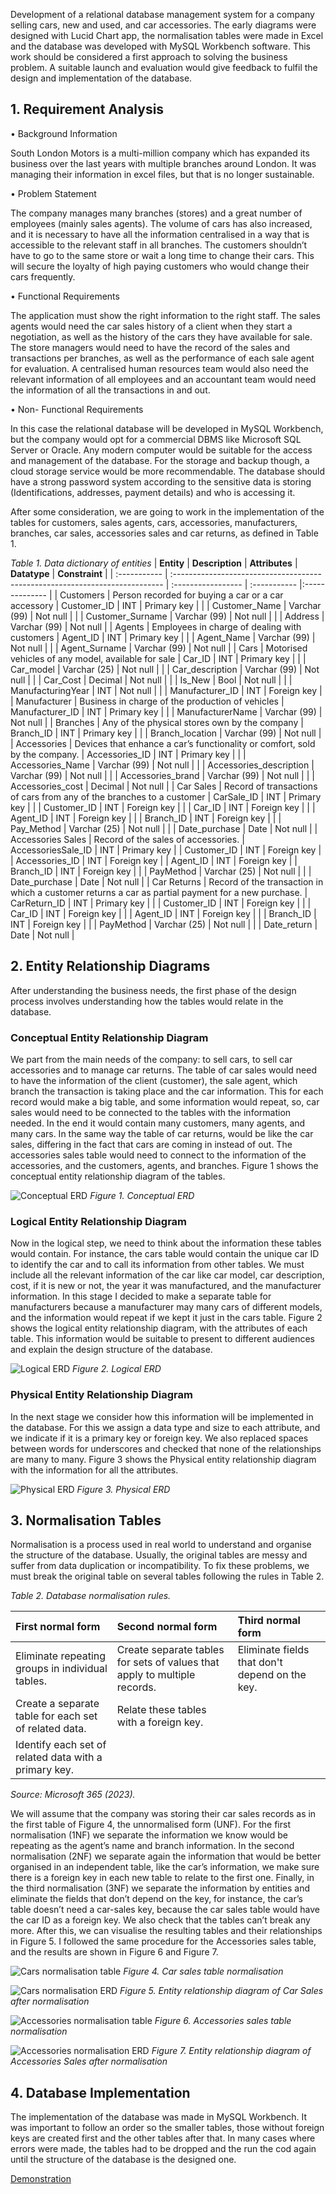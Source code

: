 Development of a relational database management system for a company selling cars, new and used, and car accessories. 
The early diagrams were designed with Lucid Chart app, the normalisation tables were made in Excel and the database was developed with MySQL Workbench software. 
This work should be considered a first approach to solving the business problem. A suitable launch and evaluation would give feedback to fulfil the design and implementation of the database.

## 1.	Requirement Analysis

•	Background Information

South London Motors is a multi-million company which has expanded its business over the last years with multiple branches around London. It was managing their information in excel files, but that is no longer sustainable.

•	Problem Statement

The company manages many branches (stores) and a great number of employees (mainly sales agents). The volume of cars has also increased, and it is necessary to have all the information centralised in a way that is accessible to the relevant staff in all branches. The customers shouldn’t have to go to the same store or wait a long time to change their cars. This will secure the loyalty of high paying customers who would change their cars frequently.

•	Functional Requirements

The application must show the right information to the right staff. The sales agents would need the car sales history of a client when they start a negotiation, as well as the history of the cars they have available for sale. The store managers would need to have the record of the sales and transactions per branches, as well as the performance of each sale agent for evaluation. A centralised human resources team would also need the relevant information of all employees and an accountant team would need the information of all the transactions in and out. 

•	Non- Functional Requirements

In this case the relational database will be developed in MySQL Workbench, but the company would opt for a commercial DBMS like Microsoft SQL Server or Oracle. Any modern computer would be suitable for the access and management of the database. For the storage and backup though, a cloud storage service would be more recommendable. The database should have a strong password system according to the sensitive data is storing (Identifications, addresses, payment details) and who is accessing it.

After some consideration, we are going to work in the implementation of the tables for customers, sales agents, cars, accessories, manufacturers, branches, car sales, accessories sales and car returns, as defined in Table 1.

*Table 1. Data dictionary of entities*
| **Entity**   | **Description**                                                              | **Attributes**     | **Datatype** | **Constraint** |
| :----------- | :--------------------------------------------------------------------------- | :----------------- | :----------- |:-------------- |
| Customers         | Person recorded for buying a car or a car accessory                                                | Customer_ID        | INT          | Primary key    |
|                   | Customer_Name                                                                                      | Varchar (99)       | Not null     |
|                   | Customer_Surname                                                                                   | Varchar (99)       | Not null     |
|                   | Address                                                                                            | Varchar (99)       | Not null     |
| Agents            | Employees in charge of dealing with customers                                                      | Agent_ID           | INT          | Primary key    |
|                   | Agent_Name                                                                                         | Varchar (99)       | Not null     |
|                   | Agent_Surname                                                                                      | Varchar (99)       | Not null     |
| Cars              | Motorised vehicles of any model, available for sale                                                | Car_ID             | INT          | Primary key    |
|                   | Car_model                                                                                          | Varchar (25)       | Not null     |
|                   | Car_description                                                                                    | Varchar (99)       | Not null     |
|                   | Car_Cost                                                                                           | Decimal            | Not null     |
|                   | Is_New                                                                                             | Bool               | Not null     |
|                   | ManufacturingYear                                                                                  | INT                | Not null     |
|                   | Manufacturer_ID                                                                                    | INT                | Foreign key  |
| Manufacturer      | Business in charge of the production of vehicles                                                   | Manufacturer_ID    | INT          | Primary key    |
|                   | ManufacturerName                                                                                   | Varchar (99)       | Not null     |
| Branches          | Any of the physical stores own by the company                                                      | Branch_ID          | INT          | Primary key    |
|                   | Branch_location                                                                                    | Varchar (99)       | Not null     |
| Accessories       | Devices that enhance a car’s functionality or comfort, sold by the company.                        | Accessories_ID     | INT          | Primary key    |
|                   | Accessories_Name                                                                                   | Varchar (99)       | Not null     |
|                   | Accessories_description                                                                            | Varchar (99)       | Not null     |
|                   | Accessories_brand                                                                                  | Varchar (99)       | Not null     |
|                   | Accessories_cost                                                                                   | Decimal            | Not null     |
| Car Sales         | Record of transactions of cars from any of the branches to a customer                              | CarSale_ID         | INT          | Primary key    |
|                   | Customer_ID                                                                                        | INT                | Foreign key  |
|                   | Car_ID                                                                                             | INT                | Foreign key  |
|                   | Agent_ID                                                                                           | INT                | Foreign key  |
|                   | Branch_ID                                                                                          | INT                | Foreign key  |
|                   | Pay_Method                                                                                         | Varchar (25)       | Not null     |
|                   | Date_purchase                                                                                      | Date               | Not null     |
| Accessories Sales | Record of the sales of accessories.                                                                | AccessoriesSale_ID | INT          | Primary key    |
| Customer_ID       | INT                                                                                                | Foreign key        |
| Accessories_ID    | INT                                                                                                | Foreign key        |
| Agent_ID          | INT                                                                                                | Foreign key        |
| Branch_ID         | INT                                                                                                | Foreign key        |
|                   | PayMethod                                                                                          | Varchar (25)       | Not null     |
|                   | Date_purchase                                                                                      | Date               | Not null     |
| Car Returns       | Record of the transaction in which a customer returns a car as partial payment for a new purchase. | CarReturn_ID       | INT          | Primary key    |
|                   | Customer_ID                                                                                        | INT                | Foreign key  |
|                   | Car_ID                                                                                             | INT                | Foreign key  |
|                   | Agent_ID                                                                                           | INT                | Foreign key  |
|                   | Branch_ID                                                                                          | INT                | Foreign key  |
|                   | PayMethod                                                                                          | Varchar (25)       | Not null     |
|                   | Date_return                                                                                        | Date               | Not null     |

## 2.	Entity Relationship Diagrams

After understanding the business needs, the first phase of the design process involves understanding how the tables would relate in the database.

### Conceptual Entity Relationship Diagram

We part from the main needs of the company: to sell cars, to sell car accessories and to manage car returns. 
The table of car sales would need to have the information of the client (customer), the sale agent, which branch the transaction is taking place and the car information. This for each record would make a big table, and some information would repeat, so, car sales would need to be connected to the tables with the information needed. In the end it would contain many customers, many agents, and many cars. 
In the same way the table of car returns, would be like the car sales, differing in the fact that cars are coming in instead of out.
The accessories sales table would need to connect to the information of the accessories, and the customers, agents, and branches.
Figure 1 shows the conceptual entity relationship diagram of the tables.

![Conceptual ERD](https://github.com/ACV1904/Databases/blob/main/figures/ERD-CW-concept.png)
*Figure 1. Conceptual ERD*

### Logical Entity Relationship Diagram

Now in the logical step, we need to think about the information these tables would contain. For instance, the cars table would contain the unique car ID to identify the car and to call its information from other tables. We must include all the relevant information of the car like car model, car description, cost, if it is new or not, the year it was manufactured, and the manufacturer information. In this stage I decided to make a separate table for manufacturers because a manufacturer may many cars of different models, and the information would repeat if we kept it just in the cars table.
Figure 2 shows the logical entity relationship diagram, with the attributes of each table. This information would be suitable to present to different audiences and explain the design structure of the database.

![Logical ERD](https://github.com/ACV1904/Databases/blob/main/figures/ERD-CW-log.png)
*Figure 2. Logical ERD*

### Physical Entity Relationship Diagram

In the next stage we consider how this information will be implemented in the database. For this we assign a data type and size to each attribute, and we indicate if it is a primary key or foreign key. We also replaced spaces between words for underscores and checked that none of the relationships are many to many. Figure 3 shows the Physical entity relationship diagram with the information for all the attributes. 

![Physical ERD](https://github.com/ACV1904/Databases/blob/main/figures/ERD-CW-phys.png)
*Figure 3. Physical ERD*


## 3.	Normalisation Tables

Normalisation is a process used in real world to understand and organise the structure of the database. Usually, the original tables are messy and suffer from data duplication or incompatibility. To fix these problems, we must break the original table on several tables following the rules in Table 2. 

*Table 2. Database normalisation rules.*

| First normal form                                | Second normal form                                      | Third normal form                                |
| :----------------------------------------------- | :------------------------------------------------------ | :----------------------------------------------- |
| Eliminate repeating groups in individual tables.      | Create separate tables for sets of values that apply to multiple records. | Eliminate fields that don't depend on the key. |
| Create a separate table for each set of related data. | Relate these tables with a foreign key.                                   |
| Identify each set of related data with a primary key. |                                                                           |

*Source: Microsoft 365 (2023).*

We will assume that the company was storing their car sales records as in the first table of Figure 4, the unnormalised form (UNF). For the first normalisation (1NF) we separate the information we know would be repeating as the agent’s name and branch information. In the second normalisation (2NF) we separate again the information that would be better organised in an independent table, like the car’s information, we make sure there is a foreign key in each new table to relate to the first one. Finally, in the third normalisation (3NF) we separate the information by entities and eliminate the fields that don’t depend on the key, for instance, the car’s table doesn’t need a car-sales key, because the car sales table would have the car ID as a foreign key. We also check that the tables can’t break any more. After this, we can visualise the resulting tables and their relationships in Figure 5.
I followed the same procedure for the Accessories sales table, and the results are shown in Figure 6 and Figure 7. 

![Cars normalisation table](https://github.com/ACV1904/Databases/blob/main/figures/Tab-Norm-cars.png)
*Figure 4. Car sales table normalisation*

![Cars normalisation ERD](https://github.com/ACV1904/Databases/blob/main/figures/Normalisation-cars.png)
*Figure 5. Entity relationship diagram of Car Sales after normalisation*

![Accessories normalisation table](https://github.com/ACV1904/Databases/blob/main/figures/Tab-Norm-accessories.png)
*Figure 6. Accessories sales table normalisation*

![Accessories normalisation ERD](https://github.com/ACV1904/Databases/blob/main/figures/Normalisation-accessories.png)
*Figure 7. Entity relationship diagram of Accessories Sales after normalisation*

## 4.	Database Implementation

The implementation of the database was made in MySQL Workbench. It was important to follow an order so the smaller tables, those without foreign keys are created first and the other tables after that. In many cases where errors were made, the tables had to be dropped and the run the cod again until the structure of the database is the designed one.

[Demonstration](https://github.com/ACV1904/Databases/blob/main/Implementation.pdf)




